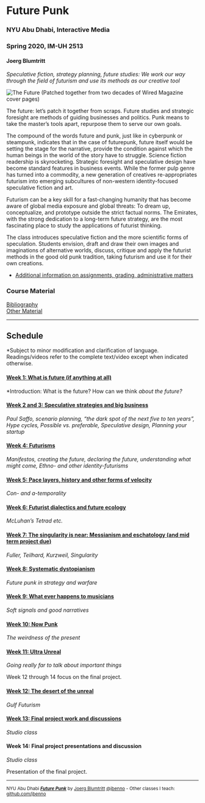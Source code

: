 # Future Punk
### NYU Abu Dhabi, Interactive Media
### Spring 2020, IM-UH 2513
#### Joerg Blumtritt

*Speculative fiction, strategy planning, future studies: We work our way through the field of futurism and use its methods as our creative tool*

![The Future (Patched together from two decades of Wired Magazine cover pages)](http://jbenno.net/wp-content/uploads/2019/11/Future.png)

The future: let’s patch it together from scraps. Future studies and strategic foresight are 
methods of guiding businesses and politics. Punk means to take the master’s tools apart, 
repurpose them to serve our own goals. 

The compound of the words future and punk, just like in cyberpunk or steampunk, indicates 
that in the case of futurepunk, future itself would be setting the stage for the narrative, provide 
the condition against which the human beings in the world of the story have to struggle.
Science fiction readership is skyrocketing. Strategic foresight and speculative design have 
become standard features in business events. While the former pulp genre has turned into a 
commodity, a new generation of creatives re-appropriates futurism into emerging subcultures 
of non-western identity-focused speculative fiction and art.

Futurism can be a key skill for a fast-changing humanity that has become aware of global 
media exposure and global threats: To dream up, conceptualize, and prototype outside the 
strict factual norms. The Emirates, with the strong dedication to a long-term future strategy, 
are the most fascinating place to study the applications of futurist thinking.

The class introduces speculative fiction and the more scientific forms of speculation. Students 
envision, draft and draw their own images and imaginations of alternative worlds, discuss, 
critique and apply the futurist methods in the good old punk tradition, taking futurism and use 
it for their own creations.

- [Additional information on assignments, grading, administrative matters](/files/Additional-Information.md)

### Course Material
[Bibliography](/files/Bibliography.md)  
[Other Material](/files/Material.md)


***

## Schedule
*Subject to minor modification and clarification of language. Readings/videos refer to the complete text/video except when indicated otherwise.

#### [Week 1: What is future (if anything at all)](/files/01.md)
*Introduction: What is the future? How can we think *about the future?*

#### [Week 2 and 3: Speculative strategies and big business](/files/02.md)
*Paul Saffo, scenario planning, “the dark spot of the next five to ten years”, Hype cycles, Possible vs. preferable, Speculative design, Planning your startup*

#### [Week 4: Futurisms](/files/04.md)
*Manifestos, creating the future, declaring the future, understanding what might come, Ethno- and other identity-futurisms*

#### [Week 5: Pace layers, history and other forms of velocity](/files/05.md) 
*Con- and a-temporality*

#### [Week 6: Futurist dialectics and future ecology](/files/06.md)
*McLuhan’s Tetrad etc.*

#### [Week 7: The singularity is near: Messianism and eschatology (and mid term project due)](/files/07.md)
*Fuller, Teilhard, Kurzweil, Singularity*

#### [Week 8: Systematic dystopianism](/files/08.md)
*Future punk in strategy and warfare*

#### [Week 9: What ever happens to musicians](/files/09.md)
*Soft signals and good narratives*

#### [Week 10: Now Punk](/files/10.md)
*The weirdness of the present*
 
#### [Week 11: Ultra Unreal](/files/11.md)
*Going really far to talk about important things*

Week 12 through 14 focus on the final project.

#### [Week 12: The desert of the unreal](/files/12.md)
*Gulf Futurism*

#### [Week 13: Final project work and discussions](/files/13.md)
*Studio class*

#### Week 14: Final project presentations and discussion
*Studio class*

Presentation of the final project.

***

<sup>NYU Abu Dhabi ***[Future Punk](/README.md)*** by [Joerg Blumtritt](https://jbenno.net) [@jbenno](https://twitter.com/jbenno) - Other classes I teach: [github.com/jbenno](https://github.com/jbenno/teaching/blob/master/README.md)</sup>
